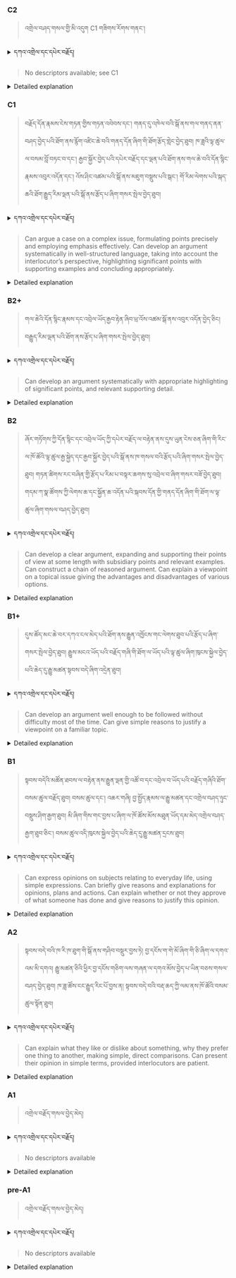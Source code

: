 ### C2
<!-- panels:start -->
<!-- div:left-panel -->

> འགྲེལ་བཤད་གསལ་གྱི་མི་འདུག C1 གཟིགས་རོགས་གནང་། 




<details>
  <summary>དཀའ་འགྲེལ་དང་དཔེར་བརྗོད།</summary>

...
</details>


<!-- div:right-panel -->

> No descriptors available; see C1




<details>

  <summary>Detailed explanation</summary>

...

</details>

<!-- panels:end -->




### C1
<!-- panels:start -->
<!-- div:left-panel -->

>  བརྗོད་དོན་རྣམས་ངེས་གཏན་གྱིས་གཏན་འབེབས་དང་། གནད་དུ་འཁེལ་བའི་སྒོ་ནས་གལ་གནད་ནན་བཤད་བྱེད་པའི་ཐོག་ནས་རྙོག་འཛིང་ཆེ་བའི་གནད་དོན་ཞིག་གི་ཐོག་རྩོད་གླེང་བྱེད་ཐུབ།
ཁ་ཟླའི་ལྟ་ཚུལ་ལ་བསམ་བློ་བཏང་བ་དང་། རྒྱབ་སྐྱོར་བྱེད་པའི་དཔེར་བརྗོད་དང་ལྡན་པའི་ཐོག་ནས་གལ་ཆེ་བའི་དོན་སྙིང་རྣམས་འབུར་འདོན་དང་། འོས་ཤིང་འཚམ་པའི་སྒོ་ནས་མཇུག་བསྡུས་པའི་སྒང་། གོ་རིམ་ལེགས་པའི་སྐད་ཆའི་ཐོག་རྒྱུད་རིམ་ལྡན་པའི་སྒོ་ནས་རྩོད་པ་ཞིག་གསར་སྤེལ་བྱེད་ཐུབ།




<details>
  <summary>དཀའ་འགྲེལ་དང་དཔེར་བརྗོད།</summary>

བདག་གིས་དེ་ལྷག་ཏུ་སྟབས་བདེའི་ཆ་ཤས་སུ་དབྱེ་རུ་བཅུག་པ་སྟེ།

1.སྐད་ཆ་དྭངས་ཤིང་གསལ་བ་སྟེ། འདིས་ཁྱོད་ཀྱིས་གོ་བདེ་ཤེས་སླ་བའི་ཐབས་ལ་བརྟེན་ནས་བཤད་ཆོག་པ་དང་འབྲི་ཆོག་པ་མཚོན་ ཁྱེད་ཀྱིས་དོན་སྙིང་ལྡན་པའི་ཚིག་བཀོལ་ནས་ཉན་མཁན་དང་ཀློག་པ་པོ་རྣམས་ལ་མཚོན་ན་རྙོག་འཛིང་ཆེན་པོ་མེད།
དཔེ་མཚོན་འདི་ལྟར། "དེ་རིང་གི་ནམ་མཁའ་ཧ་ཅང་སྔོ་"ཞེས་པ་ནི་སྟབས་བདེ་ཞིང་གསལ་བའི་ཚིག་གྲུབ་ཤིག་རེད།
</details>

<!-- div:right-panel -->

>Can argue a case on a complex issue, formulating points precisely and employing emphasis effectively.
Can develop an argument systematically in well-structured language, taking into account the interlocutor’s perspective, highlighting significant points with supporting examples and concluding appropriately.




<details>

  <summary>Detailed explanation</summary>

It means the person can present a persuasive argument on a complex topic by expressing their points with precision and using emphasis effectively. They can systematically develop their argument in a well-organized manner, considering the perspective of the interlocutor. They can highlight important points by providing supporting examples and conclude the argument appropriately.

</details>

<!-- panels:end -->




### B2+
<!-- panels:start -->
<!-- div:left-panel -->

> གལ་ཆེའི་དོན་སྙིང་རྣམས་དང་འབྲེལ་ཡོད་རྒྱབ་རྟེན་ཞིབ་ཕྲ་འོས་འཚམ་སྒོ་ནས་འབུར་འདོན་བྱེད་ཅིང། བརྒྱུད་རིམ་ལྡན་པའི་ཐོག་ནས་རྩོད་པ་ཞིག་གསར་སྤེལ་བྱེད་ཐུབ།



<details>
  <summary>དཀའ་འགྲེལ་དང་དཔེར་བརྗོད།</summary>

བདག་གིས་དེ་ལྷག་ཏུ་སྟབས་བདེའི་ཆ་ཤས་སུ་དབྱེ་རུ་བཅུག་པ་སྟེ།

1.སྐད་ཆ་དྭངས་ཤིང་གསལ་བ་སྟེ། འདིས་ཁྱོད་ཀྱིས་གོ་བདེ་ཤེས་སླ་བའི་ཐབས་ལ་བརྟེན་ནས་བཤད་ཆོག་པ་དང་འབྲི་ཆོག་པ་མཚོན་ ཁྱེད་ཀྱིས་དོན་སྙིང་ལྡན་པའི་ཚིག་བཀོལ་ནས་ཉན་མཁན་དང་ཀློག་པ་པོ་རྣམས་ལ་མཚོན་ན་རྙོག་འཛིང་ཆེན་པོ་མེད།
དཔེ་མཚོན་འདི་ལྟར། "དེ་རིང་གི་ནམ་མཁའ་ཧ་ཅང་སྔོ་"ཞེས་པ་ནི་སྟབས་བདེ་ཞིང་གསལ་བའི་ཚིག་གྲུབ་ཤིག་རེད།
</details>


<!-- div:right-panel -->

>Can develop an argument systematically with appropriate highlighting of significant points, and relevant supporting detail.



<details>

  <summary>Detailed explanation</summary>

It means the person can construct a well-structured argument by systematically developing their points. They are able to effectively emphasize important aspects of the argument and provide relevant supporting details to reinforce their position.

</details>

<!-- panels:end -->




### B2
<!-- panels:start -->
<!-- div:left-panel -->

>ཞོར་གཏོགས་ཀྱི་དོན་སྙིང་དང་འབྲེལ་ཡོད་ཀྱི་དཔེར་བརྗོད་ལ་བརྟེན་ནས་དུས་ཡུན་ངེས་ཅན་ཞིག་གི་རིང་ལ་ཁོ་ཚོའི་ལྟ་ཚུལ་རྒྱ་སྐྱེད་དང་རྒྱབ་སྐྱོར་བྱེད་པའི་སྒོ་ནས་ཁ་གསལ་བའི་རྩོད་པའི་ཞིག་གསར་སྤེལ་བྱེད་ཐུབ།
གཏན་ཚིགས་རང་བཞིན་གྱི་རྩོད་པ་རིམ་པ་བསྟར་ཆགས་སུ་འབྲེལ་བ་ཞིག་གསར་བཟོ་བྱེད་ཐུབ།
གདམ་ཀ་སྣ་ཚོགས་ཀྱི་ལེགས་ཆ་དང་སྐྱོན་ཆ་འདོན་པའི་སྐབས་དོན་གྱི་གནད་དོན་ཞིག་གི་ཐོག་ལ་ལྟ་ཚུལ་ཞིག་གསལ་བཤད་བྱེད་ཐུབ།




<details>
  <summary>དཀའ་འགྲེལ་དང་དཔེར་བརྗོད།</summary>

བདག་གིས་དེ་ལྷག་ཏུ་སྟབས་བདེའི་ཆ་ཤས་སུ་དབྱེ་རུ་བཅུག་པ་སྟེ།

1.སྐད་ཆ་དྭངས་ཤིང་གསལ་བ་སྟེ། འདིས་ཁྱོད་ཀྱིས་གོ་བདེ་ཤེས་སླ་བའི་ཐབས་ལ་བརྟེན་ནས་བཤད་ཆོག་པ་དང་འབྲི་ཆོག་པ་མཚོན་ ཁྱེད་ཀྱིས་དོན་སྙིང་ལྡན་པའི་ཚིག་བཀོལ་ནས་ཉན་མཁན་དང་ཀློག་པ་པོ་རྣམས་ལ་མཚོན་ན་རྙོག་འཛིང་ཆེན་པོ་མེད།
དཔེ་མཚོན་འདི་ལྟར། "དེ་རིང་གི་ནམ་མཁའ་ཧ་ཅང་སྔོ་"ཞེས་པ་ནི་སྟབས་བདེ་ཞིང་གསལ་བའི་ཚིག་གྲུབ་ཤིག་རེད།
</details>


<!-- div:right-panel -->

> Can develop a clear argument, expanding and supporting their points of view at some length with subsidiary points and relevant examples.
Can construct a chain of reasoned argument.
Can explain a viewpoint on a topical issue giving the advantages and disadvantages of various options.




<details>

  <summary>Detailed explanation</summary>

It means the person can construct a clear and coherent argument by elaborating and supporting their points of view. They can provide additional supporting points and relevant examples to strengthen their argument. They are capable of constructing a logical chain of reasoning to connect their ideas. Additionally, they can explain their perspective on a current issue, discussing the advantages and disadvantages of different options available.

</details>

<!-- panels:end -->






### B1+
<!-- panels:start -->
<!-- div:left-panel -->

> དུས་ཚོད་མང་ཆེ་བར་དཀའ་ངལ་མེད་པའི་ཐོག་ནས་རྒྱུན་འཁྱོངས་གང་ལེགས་ཐུབ་པའི་རྩོད་པ་ཞིག་གསར་སྤེལ་བྱེད་ཐུབ།
རྒྱུས་མངའ་ཡོད་པའི་བརྗོད་གཞི་གི་ཐོག་ལ་ཡོད་པའི་ལྟ་ཚུལ་ཞིག་ཁུངས་སྐྱེལ་བྱེད་པའི་ཆེད་དུ་རྒྱུ་མཚན་སྟབས་བདེ་ཞིག་འདྲེན་ཐུབ།


<details>
  <summary>དཀའ་འགྲེལ་དང་དཔེར་བརྗོད།</summary>

བདག་གིས་དེ་ལྷག་ཏུ་སྟབས་བདེའི་ཆ་ཤས་སུ་དབྱེ་རུ་བཅུག་པ་སྟེ།

1.སྐད་ཆ་དྭངས་ཤིང་གསལ་བ་སྟེ། འདིས་ཁྱོད་ཀྱིས་གོ་བདེ་ཤེས་སླ་བའི་ཐབས་ལ་བརྟེན་ནས་བཤད་ཆོག་པ་དང་འབྲི་ཆོག་པ་མཚོན་ ཁྱེད་ཀྱིས་དོན་སྙིང་ལྡན་པའི་ཚིག་བཀོལ་ནས་ཉན་མཁན་དང་ཀློག་པ་པོ་རྣམས་ལ་མཚོན་ན་རྙོག་འཛིང་ཆེན་པོ་མེད།
དཔེ་མཚོན་འདི་ལྟར། "དེ་རིང་གི་ནམ་མཁའ་ཧ་ཅང་སྔོ་"ཞེས་པ་ནི་སྟབས་བདེ་ཞིང་གསལ་བའི་ཚིག་གྲུབ་ཤིག་རེད།
</details>

<!-- div:right-panel -->

> Can develop an argument well enough to be followed without difficulty most of the time.
Can give simple reasons to justify a viewpoint on a familiar topic.




<details>

  <summary>Detailed explanation</summary>

It means the person can effectively develop an argument that is generally easy to follow. They can provide simple reasons to support their viewpoint on a familiar topic, offering justifications for their stance in a straightforward manner. While there may be occasional difficulties in comprehension, overall, their argument can be understood without significant obstacles.

</details>

<!-- panels:end -->

### B1
<!-- panels:start -->
<!-- div:left-panel -->

> སྟབས་བདེའི་མཚོན་ཐབས་ལ་བརྟེན་ནས་རྒྱུན་ལྡན་གྱི་འཚོ་བ་དང་འབྲེལ་བ་ཡོད་པའི་བརྗོད་གཞིའི་ཐོག་བསམ་ཚུལ་བརྗོད་ཐུབ།
བསམ་ཚུལ་དང་། འཆར་གཞི། བྱ་སྤྱོད་རྣམས་ལ་རྒྱུ་མཚན་དང་འགྲེལ་བཤད་ཉུང་བསྡུས་ཤིག་རྒྱག་ཐུབ།
མི་ཞིག་གིས་གང་བྱས་པ་ཞིག་ལ་ཁོ་ཚོས་མོས་མཐུན་ཡོད་དམ་མེད་འགྲེལ་བཤད་རྒྱག་ཐུབ་ཅིང་། བསམ་ཚུལ་འདི་ཁུངས་སྐྱེལ་བྱེད་པའི་ཆེད་དུ་རྒྱུ་མཚན་དྲངས་ཐུབ།



<details>
  <summary>དཀའ་འགྲེལ་དང་དཔེར་བརྗོད།</summary>

བདག་གིས་དེ་ལྷག་ཏུ་སྟབས་བདེའི་ཆ་ཤས་སུ་དབྱེ་རུ་བཅུག་པ་སྟེ།

1.སྐད་ཆ་དྭངས་ཤིང་གསལ་བ་སྟེ། འདིས་ཁྱོད་ཀྱིས་གོ་བདེ་ཤེས་སླ་བའི་ཐབས་ལ་བརྟེན་ནས་བཤད་ཆོག་པ་དང་འབྲི་ཆོག་པ་མཚོན་ ཁྱེད་ཀྱིས་དོན་སྙིང་ལྡན་པའི་ཚིག་བཀོལ་ནས་ཉན་མཁན་དང་ཀློག་པ་པོ་རྣམས་ལ་མཚོན་ན་རྙོག་འཛིང་ཆེན་པོ་མེད།
དཔེ་མཚོན་འདི་ལྟར། "དེ་རིང་གི་ནམ་མཁའ་ཧ་ཅང་སྔོ་"ཞེས་པ་ནི་སྟབས་བདེ་ཞིང་གསལ་བའི་ཚིག་གྲུབ་ཤིག་རེད།
</details>

<!-- div:right-panel -->

> Can express opinions on subjects relating to everyday life, using simple expressions.
Can briefly give reasons and explanations for opinions, plans and actions.
Can explain whether or not they approve of what someone has done and give reasons to justify this opinion.



<details>

  <summary>Detailed explanation</summary>


It means the person can share their opinions on topics related to everyday life using simple expressions. They can provide brief reasons and explanations for their opinions, plans, and actions. Additionally, they can express whether they approve or disapprove of someone's actions and provide reasons to justify their opinion.

</details>

<!-- panels:end -->



### A2
<!-- panels:start -->
<!-- div:left-panel -->

> སྟབས་བདེ་བའི་ཁ་རི་ཁ་ཐུག་གི་སྒོ་ནས་གཤིབ་བསྡུར་བྱས་ཏེ། བྱ་དངོས་ག་གེ་མོ་ཞིག་གི་ཅི་ཞིག་ལ་དགའ་འམ་མི་དགའ། རྒྱུ་མཚན་ཅིའི་ཕྱིར་བྱ་དངོས་གཅིག་ལས་གཞན་ལ་དགའ་མོས་བྱེད་པ་ཡིན་བཅས་གསལ་བཤད་བྱེད་ཐུབ།
ཁ་ཟླ་ཚོས་ངང་རྒྱུད་རིང་པོ་བྱས་ན། སྟབས་བདེ་བའི་བརྡ་ཆད་ཀྱི་ལམ་ནས་ཁོ་ཚོའི་བསམ་ཚུལ་སྟོན་ཐུབ།


<details>
  <summary>དཀའ་འགྲེལ་དང་དཔེར་བརྗོད།</summary>

བདག་གིས་དེ་ལྷག་ཏུ་སྟབས་བདེའི་ཆ་ཤས་སུ་དབྱེ་རུ་བཅུག་པ་སྟེ།

1.སྐད་ཆ་དྭངས་ཤིང་གསལ་བ་སྟེ། འདིས་ཁྱོད་ཀྱིས་གོ་བདེ་ཤེས་སླ་བའི་ཐབས་ལ་བརྟེན་ནས་བཤད་ཆོག་པ་དང་འབྲི་ཆོག་པ་མཚོན་ ཁྱེད་ཀྱིས་དོན་སྙིང་ལྡན་པའི་ཚིག་བཀོལ་ནས་ཉན་མཁན་དང་ཀློག་པ་པོ་རྣམས་ལ་མཚོན་ན་རྙོག་འཛིང་ཆེན་པོ་མེད།
དཔེ་མཚོན་འདི་ལྟར། "དེ་རིང་གི་ནམ་མཁའ་ཧ་ཅང་སྔོ་"ཞེས་པ་ནི་སྟབས་བདེ་ཞིང་གསལ་བའི་ཚིག་གྲུབ་ཤིག་རེད།
</details>

<!-- div:right-panel -->

> Can explain what they like or dislike about something, why they prefer one thing to another, making simple, direct comparisons.
Can present their opinion in simple terms, provided interlocutors are patient.



<details>

  <summary>Detailed explanation</summary>

It means the person can explain their preferences, expressing what they like or dislike about something. They can also provide simple, direct comparisons to explain why they prefer one thing over another. They are able to present their opinions in simple terms, although it may require patience from the listener.

</details>

<!-- panels:end -->




### A1
<!-- panels:start -->
<!-- div:left-panel -->

>འགྲེལ་བརྗོད་གསལ་བྱེད་མེད།
 
<details>
  <summary>དཀའ་འགྲེལ་དང་དཔེར་བརྗོད།</summary>

...
</details>

<!-- div:right-panel -->

> No descriptors available


<details>

  <summary>Detailed explanation</summary>

...

</details>

<!-- panels:end -->




### pre-A1
<!-- panels:start -->
<!-- div:left-panel -->

> འགྲེལ་བརྗོད་གསལ་བྱེད་མེད།


<details>
  <summary>དཀའ་འགྲེལ་དང་དཔེར་བརྗོད།</summary>

...
</details>

<!-- div:right-panel -->

> No descriptors available

<details>

  <summary>Detailed explanation</summary>

...

</details>

<!-- panels:end -->

